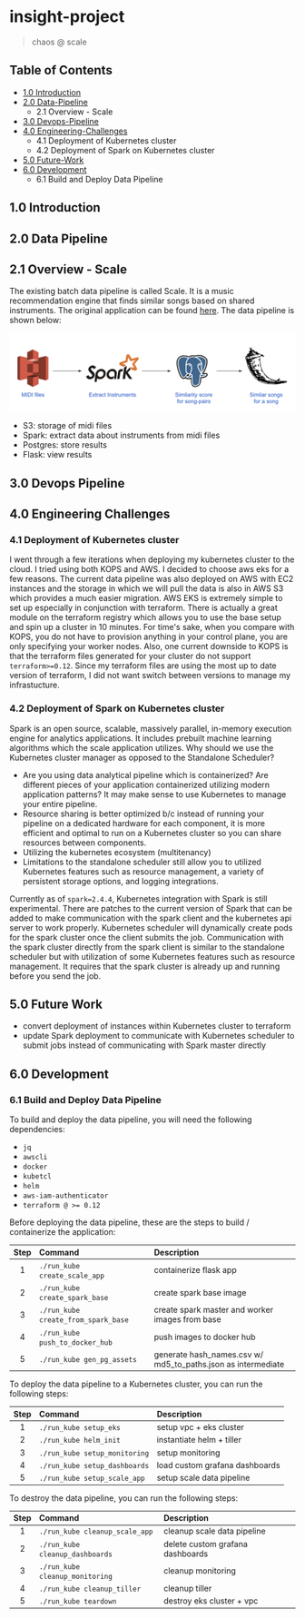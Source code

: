 # insight-project
> chaos @ scale

## Table of Contents

  - [1.0 Introduction](README.md#introduction)
  - [2.0 Data-Pipeline](README.md#data-pipeline)
    - 2.1 Overview - Scale
  - [3.0 Devops-Pipeline](README.md#devops-pipeline)
  - [4.0 Engineering-Challenges](README.md#engineering-challenges)
    - 4.1 Deployment of Kubernetes cluster
    - 4.2 Deployment of Spark on Kubernetes cluster
  - [5.0 Future-Work](README.md#future-work)
  - [6.0 Development](README.md#development)
    - 6.1 Build and Deploy Data Pipeline

## 1.0 Introduction

## 2.0 Data Pipeline

## 2.1 Overview - Scale

The existing batch data pipeline is called Scale. It is a music recommendation engine that finds similar songs based on shared instruments. The original application can be found [here](https://github.com/mothas/insight-music-project). The data pipeline is shown below:

<p align="center"> 
  <img src="./media/scale_data_pipeline.png" alt="scale_data_pipeline" width="800px"/>
</p>

  - S3: storage of midi files
  - Spark: extract data about instruments from midi files
  - Postgres: store results
  - Flask: view results

## 3.0 Devops Pipeline

## 4.0 Engineering Challenges

### 4.1 Deployment of Kubernetes cluster
  
I went through a few iterations when deploying my kubernetes cluster to the cloud. I tried using both KOPS and AWS. I decided to choose aws eks for a few reasons. The current data pipeline was also deployed on AWS with EC2 instances and the storage in which we will pull the data is also in AWS S3 which provides a much easier migration. AWS EKS is extremely simple to set up especially in conjunction with terraform. There is actually a great module on the terraform registry which allows you to use the base setup and spin up a cluster in 10 minutes. For time's sake, when you compare with KOPS, you do not have to provision anything in your control plane, you are only specifying your worker nodes. Also, one current downside to KOPS is that the terraform files generated for your cluster do not support `terraform>=0.12`. Since my terraform files are using the most up to date version of terraform, I did not want switch between versions to manage my infrastucture.
  
### 4.2 Deployment of Spark on Kubernetes cluster

Spark is an open source, scalable, massively parallel, in-memory execution engine for analytics applications. It includes prebuilt machine learning algorithms which the scale application utilizes. Why should we use the Kubernetes cluster manager as opposed to the Standalone Scheduler? 
  
  - Are you using data analytical pipeline which is containerized? Are different pieces of your application containerized utilizing modern application patterns? It may make sense to use Kubernetes to manage your entire pipeline.
  - Resource sharing is better optimized b/c instead of running your pipeline on a dedicated hardware for each component, it is more efficient and optimal to run on a Kubernetes cluster so you can share resources between components.
  - Utilizing the kubernetes ecosystem (multitenancy)
  - Limitations to the standalone scheduler still allow you to utilized Kubernetes features such as resource management, a variety of persistent storage options, and logging integrations.

Currently as of `spark=2.4.4`, Kubernetes integration with Spark is still experimental. There are patches to the current version of Spark that can be added to make communication with the spark client and the kubernetes api server to work properly. Kubernetes scheduler will dynamically create pods for the spark cluster once the client submits the job. Communication with the spark cluster directly from the spark client is similar to the standalone scheduler but with utilization of some Kubernetes features such as resource management. It requires that the spark cluster is already up and running before you send the job.

## 5.0 Future Work

  - convert deployment of instances within Kubernetes cluster to terraform
  - update Spark deployment to communicate with Kubernetes scheduler to submit jobs instead of communicating with Spark master directly

## 6.0 Development

### 6.1 Build and Deploy Data Pipeline

To build and deploy the data pipeline, you will need the following dependencies:

  - `jq`
  - `awscli`
  - `docker`
  - `kubetcl`
  - `helm`
  - `aws-iam-authenticator`
  - `terraform @ >= 0.12`

Before deploying the data pipeline, these are the steps to build / containerize the application:

| Step | Command | Description |
| :---: | :---- | :---- |
| 1 | `./run_kube create_scale_app` | containerize flask app |
| 2 | `./run_kube create_spark_base` | create spark base image |
| 3 | `./run_kube create_from_spark_base` | create spark master and worker images from base |
| 4 | `./run_kube push_to_docker_hub` | push images to docker hub |
| 5 | `./run_kube gen_pg_assets` | generate hash_names.csv w/ md5_to_paths.json as intermediate |

To deploy the data pipeline to a Kubernetes cluster, you can run the following steps:

| Step | Command | Description |
| :---: | :---- | :---- |
| 1 | `./run_kube setup_eks` | setup vpc + eks cluster |
| 2 | `./run_kube helm_init` | instantiate helm + tiller |
| 3 | `./run_kube setup_monitoring` | setup monitoring |
| 4 | `./run_kube setup_dashboards` | load custom grafana dashboards |
| 5 | `./run_kube setup_scale_app` | setup scale data pipeline |

To destroy the data pipeline, you can run the following steps:

| Step | Command | Description |
| :---: | :---- | :---- |
| 1 | `./run_kube cleanup_scale_app` | cleanup scale data pipeline |
| 2 | `./run_kube cleanup_dashboards` | delete custom grafana dashboards |
| 3 | `./run_kube cleanup_monitoring` | cleanup monitoring |
| 4 | `./run_kube cleanup_tiller` | cleanup tiller |
| 5 | `./run_kube teardown` | destroy eks cluster + vpc |

